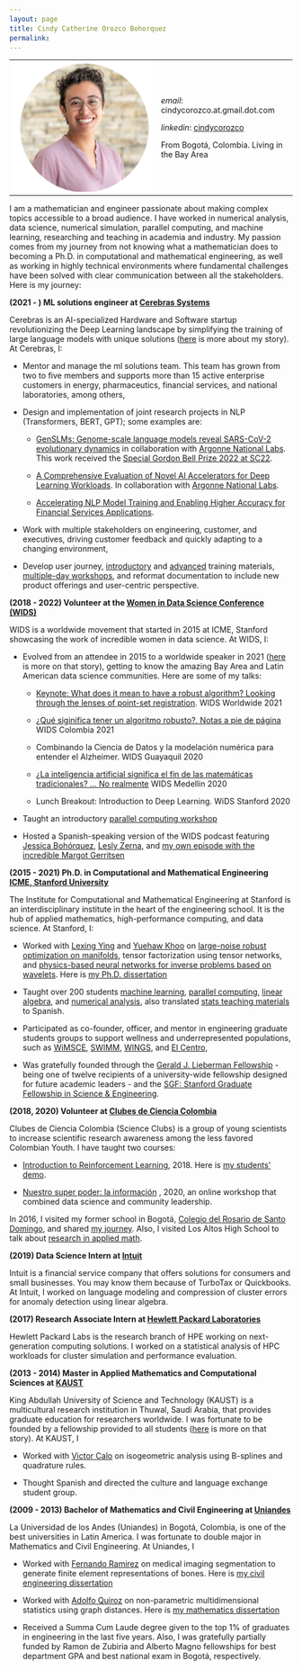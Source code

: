 ```yaml
---
layout: page
title: Cindy Catherine Orozco Bohorquez
permalink: 
---
```


<html>
<head>
<meta name="viewport" content="width=device-width, initial-scale=1.0">
<style>
img {
  width: 100%;
  height: auto;
}
</style>
</head>
<body>
<table>
<tr>
<td>
<img height=200px class="center-block" src="images/Cindy_pic.jpg">
</td>
<td>
<p><i>email</i>: cindycorozco.at.gmail.dot.com</p>
<p><i>linkedin</i>: <a href="https://www.linkedin.com/in/cindycorozco">cindycorozco</a></p>
<p>From Bogotá, Colombia. Living in the Bay Area</p>
</td>
</tr>
</table>
</body>
</html>

I am a mathematician and engineer passionate about making complex topics accessible to a broad audience. 
I have worked in numerical analysis, data science, numerical simulation, parallel computing, and machine 
learning, researching and teaching in academia and industry. My passion comes from my journey from not 
knowing what a mathematician does to becoming a Ph.D. in computational and mathematical engineering, 
as well as working in highly technical environments where fundamental challenges have been solved with 
clear communication between all the stakeholders. Here is my journey:

**(2021 - ) ML solutions engineer at [Cerebras Systems](https://www.cerebras.net)**

Cerebras is an AI-specialized Hardware and Software startup revolutionizing the Deep Learning
landscape by simplifying the training of large language models with unique solutions ([here](https://medium.com/authority-magazine/the-future-is-now-cindy-orozco-bohorquez-of-cerebras-systems-on-how-their-technological-innovation-680cac8903ef) is more about my story). At Cerebras, I:

* Mentor and manage the ml solutions team. This team has grown from two to five members and supports more than 15 active
  enterprise customers in energy, pharmaceutics, financial services, and national laboratories, among others,

* Design and implementation of joint research projects in NLP (Transformers, BERT, GPT); some examples are:

   * [GenSLMs: Genome-scale language models reveal SARS-CoV-2 evolutionary dynamics](https://www.biorxiv.org/content/10.1101/2022.10.10.511571v2)
     in collaboration with [Argonne National Labs](https://www.alcf.anl.gov/).
     This work received the [Special Gordon Bell Prize 2022 at SC22](https://www.cerebras.net/blog/genomics-in-unparalleled-resolution-cerebras-wafer-scale-cluster-trains-large-language-models-on-the-full-covid-genome-sequence).

   * [A Comprehensive Evaluation of Novel AI Accelerators for Deep Learning Workloads](https://doi.org/10.1109/PMBS56514.2022.00007).
     In collaboration with [Argonne National Labs](https://www.alcf.anl.gov/).
 
   * [Accelerating NLP Model Training and Enabling Higher Accuracy for Financial Services Applications](https://f.hubspotusercontent30.net/hubfs/8968533/Cerebras-Financial-Institution-NLP-case-study.pdf).

* Work with multiple stakeholders on engineering, customer, and executives, driving customer feedback and quickly adapting to a changing environment,
 
* Develop user journey, [introductory](https://www.youtube.com/watch?v=xgQ1aJ1DmlA) and [advanced](https://www.youtube.com/watch?v=8FV6LBBFb4g) training materials, [multiple-day workshops](https://events.cels.anl.gov/event/333/), 
  and reformat documentation to include new product offerings and user-centric perspective.

**(2018 - 2022) Volunteer at the [Women in Data Science Conference (WIDS)](https://www.widsconference.org/)**

WIDS is a worldwide movement that started in 2015 at ICME, Stanford showcasing the work of incredible women in data science. 
At WIDS, I:

* Evolved from an attendee in 2015 to a worldwide speaker in 2021 ([here](https://www.widsconference.org/blog_archive/cindy-orozco-bohorquez-from-bogota-to-stanford-phd-to-wids-worldwide-speaker) is more on that story), getting to know the amazing Bay Area and Latin American data science communities. Here are some of my talks:

    * [Keynote: What does it mean to have a robust algorithm? Looking through the lenses of point-set registration](https://www.youtube.com/watch?v=CLXDxNSxzT0). WIDS Worldwide 2021 

    * [¿Qué siginifica tener un algoritmo robusto?. Notas a pie de página](https://www.youtube.com/live/60utkHJ3b0A?feature=share&t=954) WIDS Colombia 2021

    * Combinando la Ciencia de Datos y la modelación numérica para entender el Alzheimer. WIDS Guayaquil 2020

    * [¿La inteligencia artificial significa el fin de las matemáticas tradicionales? ... No realmente](https://www.youtube.com/watch?v=f4XwMmxjfz8) WIDS Medellin 2020

    * Lunch Breakout: Introduction to Deep Learning. WiDS Stanford 2020  

* Taught an introductory [parallel computing workshop](https://www.widsconference.org/cindyorozcobohorquezworkshopinstructor.html)

* Hosted a Spanish-speaking version of the WIDS podcast featuring [Jessica Bohórquez](https://www.widsconference.org/jessica_bohorquez.html), [Lesly Zerna](https://www.widsconference.org/lesly-zerna.html), and [my own episode with the incredible Margot Gerritsen](https://www.widsconference.org/cindy-orozco.html)


**(2015 - 2021) Ph.D. in Computational and Mathematical Engineering [ICME, Stanford University](https://icme.stanford.edu)**

The Institute for Computational and Mathematical Engineering at Stanford is an interdisciplinary institute in the heart of the engineering school.
It is the hub of applied mathematics, high-performance computing, and data science. At Stanford, I:

  * Worked with [Lexing Ying](https://web.stanford.edu/~lexing/) and [Yuehaw Khoo](https://www.stat.uchicago.edu/~ykhoo/)
    on [large-noise robust optimization on manifolds](https://arxiv.org/abs/2004.08772), tensor factorization using tensor
    networks, and [physics-based neural networks for inverse problems based on wavelets](https://www.sciencedirect.com/science/article/pii/S0021999119300762). 
    Here is [my Ph.D. dissertation](https://purl.stanford.edu/qn148ph7611)

  * Taught over 200 students [machine learning](notes.markdown#introduction-to-machine-learning), [parallel computing](notes.markdown#introduction-to-high-performance-computing), [linear algebra](material/Intro_LA.pdf), and [numerical analysis](Intro_Scientific_Computing.pdf), also translated [stats teaching materials](https://seeing-theory.brown.edu/es.html#firstPage) to Spanish.

  * Participated as co-founder, officer, and mentor in engineering graduate students groups to support wellness and underrepresented populations, such as [WiMSCE](https://wimsce.stanford.edu/our-officers), [SWIMM](https://swimm.stanford.edu/), [WINGS](https://humsci.stanford.edu/current-students/wings-wellness-information-network-graduate-students), and [El Centro](https://elcentro.stanford.edu/undergraduate/academic-programs/frosh-scholars-program),

  * Was gratefully founded through the [Gerald J. Lieberman Fellowship](https://vpge.stanford.edu/fellowships-funding/gerald-j-lieberman-fellowship) - being one of twelve recipients of a university-wide fellowship designed for future academic leaders - and the [SGF: Stanford Graduate Fellowship in Science & Engineering](https://vpge.stanford.edu/fellowships-funding/sgf).
 
**(2018, 2020) Volunteer at [Clubes de Ciencia Colombia](https://clubesdeciencia.co)**

Clubes de Ciencia Colombia (Science Clubs) is a group of young scientists to increase scientific research
awareness among the less favored Colombian Youth. I have taught two courses:

 * [Introduction to Reinforcement Learning](https://colab.research.google.com/drive/1_AOWDJ9RqSYoa7pc_WppQ-EFO77Qk5yB#scrollTo=2DOyI6wm3C_g), 2018. Here is [my students' demo](https://colab.research.google.com/drive/1gK90n7KJF2_cvoaOuTbEL1NmgGwVODCE#scrollTo=TflxhKcn8LI4).

 * [Nuestro super poder: la información](https://www.youtube.com/watch?v=ANL20O8W8J0&list=PL-JZrJ1nBJZmskAsrwRXszSDfUakAjLJX)
   , 2020, an online workshop that combined data science and community leadership.

In 2016, I visited my former school in Bogotá, [Colegio del Rosario de Santo Domingo](https://rosariosantodomingo.edu.co), and shared [my journey](material/CharlaRSD.pdf). Also, I visited Los Altos High School to talk about [research in applied math](material/LosAltos_2016F.pdf).

**(2019) Data Science Intern at [Intuit](https://www.intuit.com)**

Intuit is a financial service company that offers solutions for consumers and small businesses. You may know them because 
of TurboTax or Quickbooks. At Intuit, I worked on language modeling and compression of cluster errors for 
anomaly detection using linear algebra.

**(2017) Research Associate Intern at [Hewlett Packard Laboratories](https://www.hpe.com/us/en/hewlett-packard-labs.html)**

Hewlett Packard Labs is the research branch of HPE working on next-generation computing solutions. I worked on 
a statistical analysis of HPC workloads for cluster simulation and performance evaluation.

**(2013 - 2014) Master in Applied Mathematics and Computational Sciences at [KAUST](https://www.kaust.edu.sa)**

King Abdullah University of Science and Technology (KAUST) is a multicultural research institution in Thuwal, Saudi Arabia,
 that provides graduate education for researchers worldwide. I was fortunate to be founded by a fellowship provided to all students ([here](https://cemse.kaust.edu.sa/people/person/cindy-catherine-orozco-bohorquez) is more on that story). At KAUST, I 

* Worked with [Victor Calo](https://staffportal.curtin.edu.au/staff/profile/view/victor-calo-b640bb57/) on isogeometric analysis using B-splines and quadrature rules. 

* Thought Spanish and directed the culture and language exchange student group.

**(2009 - 2013) Bachelor of Mathematics and Civil Engineering at [Uniandes](https://uniandes.edu.co/en)**

La Universidad de los Andes (Uniandes) in Bogotá, Colombia, is one of the best universities in Latin America. 
I was fortunate to double major in Mathematics and Civil Engineering. At Uniandes, I

* Worked with [Fernando Ramirez](https://scholar.google.com/citations?hl=en&user=7RE9nmMAAAAJ&view_op=list_works) on medical imaging segmentation to generate finite element representations of bones. Here is [my civil engineering dissertation](https://uniandes.primo.exlibrisgroup.com/permalink/57U_UDLA/80vkbu/alma991005380378207681)

* Worked with [Adolfo Quiroz](https://scholar.google.com/citations?hl=en&user=qwMDh-4AAAAJ&view_op=list_works) on non-parametric multidimensional statistics using graph distances. Here is [my mathematics dissertation](https://uniandes.primo.exlibrisgroup.com/permalink/57U_UDLA/80vkbu/alma991005381601507681)

* Received a Summa Cum Laude degree given to the top 1% of graduates in engineering in the last five years. Also, I was gratefully partially funded by Ramon de Zubiria and Alberto Magno fellowships for best department GPA and best national exam in Bogotá, respectively.

